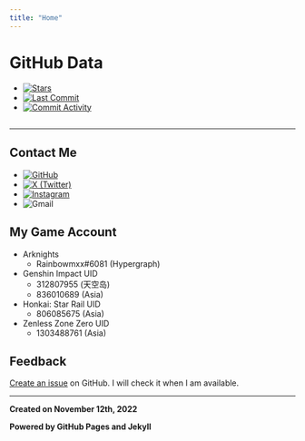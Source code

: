```yaml
---
title: "Home"
---
```



# GitHub Data

- [![Stars](https://img.shields.io/github/stars/livcm/livcm.github.io.svg?style=for-the-badge&color=yellow)](https://github.com/livcm/livcm.github.io/stargazers)
- [![Last Commit](https://img.shields.io/github/last-commit/livcm/livcm.github.io.svg?style=for-the-badge)](https://github.com/livcm/livcm.github.io/commits/main)
- [![Commit Activity](https://img.shields.io/github/commit-activity/w/livcm/livcm.github.io.svg?style=for-the-badge)](https://github.com/livcm/livcm.github.io/commits/main)

<script src="assets/scripts/time.js" type="text/javascript"></script>
<h2><div id="currentTime"></div></h2>

------

## Contact Me

- [![GitHub](https://img.shields.io/badge/GitHub-livcm-181717?style=social&logo=github)](https://github.com/livcm/)
- [![X (Twitter)](https://img.shields.io/badge/X%20%28Twitter%29-@livcm23333-000000?style=social&logo=x)](https://twitter.com/livcm23333)
- [![Instagram](https://img.shields.io/badge/Instagram-livcm23333-E4405F?style=social&logo=instagram)](https://www.instagram.com/livcm23333/)
- ![Gmail](https://img.shields.io/badge/Gmail-livcm23333@gmail.com-blue?style=social&logo=gmail)

## My Game Account

- Arknights
  - Rainbowmxx#6081 (Hypergraph)
- Genshin Impact UID
  - 312807955 (天空岛)
  - 836010689 (Asia)
- Honkai: Star Rail UID
  - 806085675 (Asia)
- Zenless Zone Zero UID
  - 1303488761 (Asia)


## Feedback

[Create an issue](https://github.com/livcm/livcm.github.io/issues/new) on GitHub. I will check it when I am available.

------

**Created on November 12th, 2022**

**Powered by GitHub Pages and Jekyll**
